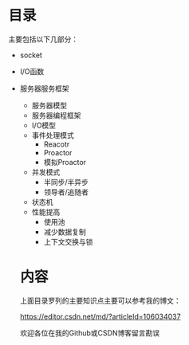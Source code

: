 # 目录

主要包括以下几部分：
- socket
- I/O函数
- 服务器服务框架
  - 服务器模型
  - 服务器编程框架
  - I/O模型
  - 事件处理模式
    - Reacotr
    - Proactor
    - 模拟Proactor
  - 并发模式
    - 半同步/半异步
    - 领导者/追随者
  - 状态机
  - 性能提高
    - 使用池
    - 减少数据复制
    - 上下文交换与锁
  
  # 内容
  
  上面目录罗列的主要知识点主要可以参考我的博文：
  
  https://editor.csdn.net/md/?articleId=106034037
  
  欢迎各位在我的Github或CSDN博客留言勘误
